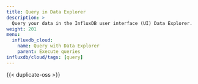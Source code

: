 ```yaml
---
title: Query in Data Explorer
description: >
  Query your data in the InfluxDB user interface (UI) Data Explorer.
weight: 201
menu:
  influxdb_cloud:
    name: Query with Data Explorer
    parent: Execute queries
influxdb/cloud/tags: [query]
---
```


{{< duplicate-oss >}}